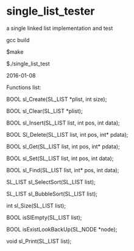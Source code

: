 # single_list_tester
a single linked list implementation and test

gcc build

$make

$./single_list_test

2016-01-08

Functions list:

BOOL sl_Create(SL_LIST *plist, int size);

BOOL sl_Clear(SL_LIST *plist);

BOOL sl_Insert(SL_LIST list, int pos, int data);

BOOL Sl_Delete(SL_LIST list, int pos, int* pdata);

BOOL sl_Get(SL_LIST list, int pos, int* pdata);

BOOL sl_Set(SL_LIST list, int pos, int data);

BOOL sl_Find(SL_LIST list, int* pos, int data);

SL_LIST sl_SelectSort(SL_LIST list);

SL_LIST sl_BubbleSort(SL_LIST list);

int sl_Size(SL_LIST list);

BOOL isSlEmpty(SL_LIST list);

BOOL isExistLookBackUp(SL_NODE *node);

void sl_Print(SL_LIST list);
